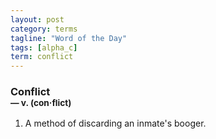```yaml
---
layout: post
category: terms
tagline: "Word of the Day"
tags: [alpha_c]
term: conflict
---
```


<h3>Conflict<br/> <small>&mdash; v. (con<span>&middot;</span>flict)</small></h3>
<p><ol><li>A method of discarding an inmate's booger.</li>
</ol></p>
